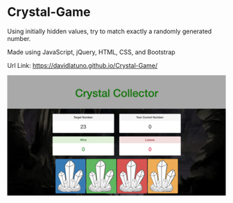 # Crystal-Game
Using initially hidden values, try to match exactly a randomly generated number.

Made using JavaScript, jQuery, HTML, CSS, and Bootstrap

Url Link: https://davidlatuno.github.io/Crystal-Game/

[![deployed](assets/images/Crystal-Game.png)](https://davidlatuno.github.io/Crystal-Game/)